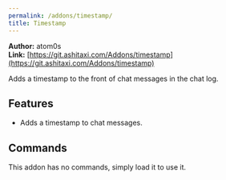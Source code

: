 ```yaml
---
permalink: /addons/timestamp/
title: Timestamp
---
```


**Author:** atom0s<br/>
**Link:** [https://git.ashitaxi.com/Addons/timestamp](https://git.ashitaxi.com/Addons/timestamp)

Adds a timestamp to the front of chat messages in the chat log.

## Features

  * Adds a timestamp to chat messages.

## Commands

This addon has no commands, simply load it to use it.